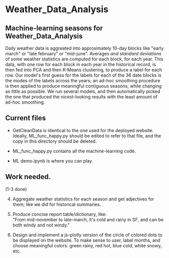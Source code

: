 
# Weather_Data_Analysis

## Machine-learning seasons for Weather_Data_Analysis


 Daily weather data is aggreated into approximately 10-day blocks like "early march" or "late february" or "mid-june". Averages *and standard deviations* of some weather statistics are computed for each block, for each year. This data, with one row for each block in each year in the historical record, is then fed into PCA and then K-Means clustering, to produce a label for each row. Our model's first guess for the labels for each of the 36 date blocks is the modes of the labels across the years; an ad-hoc smoothing procedure is then applied to produce meaningful contiguous seasons, while changing as little as possible. We run several models, and then automatically picked the one that produced the nicest-looking results with the least amount of ad-hoc smoothing.



## Current files

- GetCleanData is identical to the one used for the deployed website. Ideally, ML_func_happy.py should be edited to refer to that file, and the copy in this directory should be deleted.

- ML_func_happy.py contains all the machine-learning code.

- ML demo.ipynb is where you can play.



## Work needed.

(1-3 done)

4. Aggregate weather statistics for each season and get adjectives for them; like we did for historical summaries.

5. Produce concise report table/dictionary, like:<br>
"From mid-november to late-march, it's cold and rainy in SF, and can be both windy and not windy."

6. Design and implement a js-plotly version of the circle of colored dots to be displayed on the website. To make sense to user, label months, and choose meaningful colors: green rainy, red hot, blue cold, white snowy, etc.





